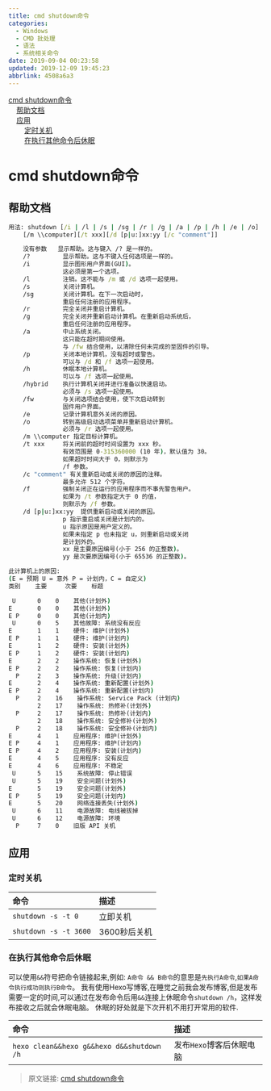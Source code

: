 ```yaml
---
title: cmd shutdown命令
categories: 
  - Windows
  - CMD 批处理
  - 语法
  - 系统相关命令
date: 2019-09-04 00:23:58
updated: 2019-12-09 19:45:23
abbrlink: 4508a6a3
---
```

<div id='my_toc'><a href="/blog/4508a6a3/#cmd-shutdown命令">cmd shutdown命令</a><br/>&nbsp;&nbsp;&nbsp;&nbsp;<a href="/blog/4508a6a3/#帮助文档">帮助文档</a><br/>&nbsp;&nbsp;&nbsp;&nbsp;<a href="/blog/4508a6a3/#应用">应用</a><br/>&nbsp;&nbsp;&nbsp;&nbsp;&nbsp;&nbsp;&nbsp;&nbsp;<a href="/blog/4508a6a3/#定时关机">定时关机</a><br/>&nbsp;&nbsp;&nbsp;&nbsp;&nbsp;&nbsp;&nbsp;&nbsp;<a href="/blog/4508a6a3/#在执行其他命令后休眠">在执行其他命令后休眠</a><br/></div><!--more-->
<script>if (navigator.platform.search('arm')==-1){document.getElementById('my_toc').style.display = 'none';}
var e,p = document.getElementsByTagName('p');while (p.length>0) {e = p[0];e.parentElement.removeChild(e);}
</script>

<!--end-->
# cmd shutdown命令 #
## 帮助文档 ##
```cmd
用法: shutdown [/i | /l | /s | /sg | /r | /g | /a | /p | /h | /e | /o] [/hybrid] [/soft] [/fw] [/f]
    [/m \\computer][/t xxx][/d [p|u:]xx:yy [/c "comment"]]

    没有参数   显示帮助。这与键入 /? 是一样的。
    /?         显示帮助。这与不键入任何选项是一样的。
    /i         显示图形用户界面(GUI)。
               这必须是第一个选项。
    /l         注销。这不能与 /m 或 /d 选项一起使用。
    /s         关闭计算机。
    /sg        关闭计算机。在下一次启动时，
               重启任何注册的应用程序。
    /r         完全关闭并重启计算机。
    /g         完全关闭并重新启动计算机。在重新启动系统后，
               重启任何注册的应用程序。
    /a         中止系统关闭。
               这只能在超时期间使用。
               与 /fw 结合使用，以清除任何未完成的至固件的引导。
    /p         关闭本地计算机，没有超时或警告。
               可以与 /d 和 /f 选项一起使用。
    /h         休眠本地计算机。
               可以与 /f 选项一起使用。
    /hybrid    执行计算机关闭并进行准备以快速启动。
               必须与 /s 选项一起使用。
    /fw        与关闭选项结合使用，使下次启动转到
               固件用户界面。
    /e         记录计算机意外关闭的原因。
    /o         转到高级启动选项菜单并重新启动计算机。
               必须与 /r 选项一起使用。
    /m \\computer 指定目标计算机。
    /t xxx     将关闭前的超时时间设置为 xxx 秒。
               有效范围是 0-315360000 (10 年)，默认值为 30。
               如果超时时间大于 0，则默示为
               /f 参数。
    /c "comment" 有关重新启动或关闭的原因的注释。
               最多允许 512 个字符。
    /f         强制关闭正在运行的应用程序而不事先警告用户。
               如果为 /t 参数指定大于 0 的值，
               则默示为 /f 参数。
    /d [p|u:]xx:yy  提供重新启动或关闭的原因。
               p 指示重启或关闭是计划内的。
               u 指示原因是用户定义的。
               如果未指定 p 也未指定 u，则重新启动或关闭
               是计划外的。
               xx 是主要原因编号(小于 256 的正整数)。
               yy 是次要原因编号(小于 65536 的正整数)。

此计算机上的原因:
(E = 预期 U = 意外 P = 计划内，C = 自定义)
类别    主要     次要    标题

 U      0    0    其他(计划外)
E       0    0    其他(计划外)
E P     0    0    其他(计划内)
 U      0    5    其他故障: 系统没有反应
E       1    1    硬件: 维护(计划外)
E P     1    1    硬件: 维护(计划内)
E       1    2    硬件: 安装(计划外)
E P     1    2    硬件: 安装(计划内)
E       2    2    操作系统: 恢复(计划外)
E P     2    2    操作系统: 恢复(计划内)
  P     2    3    操作系统: 升级(计划内)
E       2    4    操作系统: 重新配置(计划外)
E P     2    4    操作系统: 重新配置(计划内)
  P     2    16    操作系统: Service Pack (计划内)
        2    17    操作系统: 热修补(计划外)
  P     2    17    操作系统: 热修补(计划内)
        2    18    操作系统: 安全修补(计划外)
  P     2    18    操作系统: 安全修补(计划内)
E       4    1    应用程序: 维护(计划外)
E P     4    1    应用程序: 维护(计划内)
E P     4    2    应用程序: 安装(计划内)
E       4    5    应用程序: 没有反应
E       4    6    应用程序: 不稳定
 U      5    15    系统故障: 停止错误
 U      5    19    安全问题(计划外)
E       5    19    安全问题(计划外)
E P     5    19    安全问题(计划内)
E       5    20    网络连接丢失(计划外)
 U      6    11    电源故障: 电线被拔掉
 U      6    12    电源故障: 环境
  P     7    0    旧版 API 关机

```
## 应用 ##
### 定时关机 ###
|命令|描述|
|:---|:---|
|`shutdown -s -t 0`|立即关机|
|`shutdown -s -t 3600`|3600秒后关机|
### 在执行其他命令后休眠 ###
可以使用`&&`符号把命令链接起来,例如:
`A命令 && B命令`的意思是`先执行A命令`,`如果A命令执行成功则执行B命令`。
我有使用Hexo写博客,在睡觉之前我会发布博客,但是发布需要一定的时间,可以通过在发布命令后用`&&`连接上休眠命令`shutdown /h`，这样发布接收之后就会休眠电脑。
休眠的好处就是下次开机不用打开常用的软件.

|命令|描述|
|:---|:---|
|`hexo clean&&hexo g&&hexo d&&shutdown /h`|发布`Hexo`博客后休眠电脑|

>原文链接: [cmd shutdown命令](https://lanlan2017.github.io/blog/4508a6a3/)
